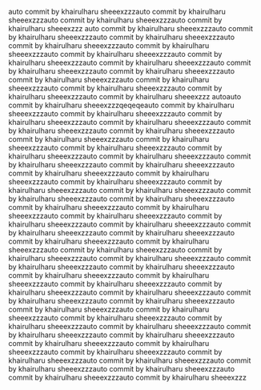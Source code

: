 auto commit by khairulharu sheeexzzzauto commit by khairulharu sheeexzzzauto commit by khairulharu sheeexzzzauto commit by khairulharu sheeexzzz 
auto commit by khairulharu sheeexzzzauto commit by khairulharu sheeexzzzauto commit by khairulharu sheeexzzzauto commit by khairulharu sheeexzzzauto commit by khairulharu sheeexzzzauto commit by khairulharu sheeexzzzauto commit by khairulharu sheeexzzzauto commit by khairulharu sheeexzzzauto commit by khairulharu sheeexzzzauto commit by khairulharu sheeexzzzauto commit by khairulharu sheeexzzzauto commit by khairulharu sheeexzzzauto commit by khairulharu sheeexzzzauto commit by khairulharu sheeexzzzauto commit by khairulharu sheeexzzz autoauto commit by khairulharu sheeexzzzqeqeqeauto commit by khairulharu sheeexzzzauto commit by khairulharu sheeexzzzauto commit by khairulharu sheeexzzzauto commit by khairulharu sheeexzzzauto commit by khairulharu sheeexzzzauto commit by khairulharu sheeexzzzauto commit by khairulharu sheeexzzzauto commit by khairulharu sheeexzzzauto commit by khairulharu sheeexzzzauto commit by khairulharu sheeexzzzauto commit by khairulharu sheeexzzzauto commit by khairulharu sheeexzzzauto commit by khairulharu sheeexzzzauto commit by khairulharu sheeexzzzauto commit by khairulharu sheeexzzzauto commit by khairulharu sheeexzzzauto commit by khairulharu sheeexzzzauto commit by khairulharu sheeexzzzauto commit by khairulharu sheeexzzzauto commit by khairulharu sheeexzzzauto commit by khairulharu sheeexzzzauto commit by khairulharu sheeexzzzauto commit by khairulharu sheeexzzzauto commit by khairulharu sheeexzzzauto commit by khairulharu sheeexzzzauto commit by khairulharu sheeexzzzauto commit by khairulharu sheeexzzzauto commit by khairulharu sheeexzzzauto commit by khairulharu sheeexzzzauto commit by khairulharu sheeexzzzauto commit by khairulharu sheeexzzzauto commit by khairulharu sheeexzzzauto commit by khairulharu sheeexzzzauto commit by khairulharu sheeexzzzauto commit by khairulharu sheeexzzzauto commit by khairulharu sheeexzzzauto commit by khairulharu sheeexzzzauto commit by khairulharu sheeexzzzauto commit by khairulharu sheeexzzzauto commit by khairulharu sheeexzzzauto commit by khairulharu sheeexzzzauto commit by khairulharu sheeexzzzauto commit by khairulharu sheeexzzzauto commit by khairulharu sheeexzzzauto commit by khairulharu sheeexzzzauto commit by khairulharu sheeexzzzauto commit by khairulharu sheeexzzzauto commit by khairulharu sheeexzzzauto commit by khairulharu sheeexzzzauto commit by khairulharu sheeexzzzauto commit by khairulharu sheeexzzzauto commit by khairulharu sheeexzzzauto commit by khairulharu sheeexzzzauto commit by khairulharu sheeexzzzauto commit by khairulharu sheeexzzzauto commit by khairulharu sheeexzzzauto commit by khairulharu sheeexzzz